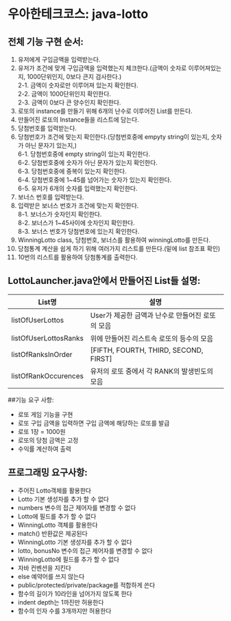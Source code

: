 # 우아한테크코스: java-lotto

## 전체 기능 구현 순서:
1. 유저에게 구입금액을 입력받는다.
2. 유저가 조건에 맞게 구입금액을 입력했는지 체크한다.(금액이 숫자로 이루어져있는지, 1000단위인지, 0보다 큰지 검사한다.)
<br/>2-1. 금액이 숫자로만 이루어져 있는지 확인한다.
<br/>2-2. 금액이 1000단위인지 확인한다.
<br/>2-3. 금액이 0보다 큰 양수인지 확인한다.
3. 로또의 instance를 만들기 위해 6개의 난수로 이루어진 List를 만든다.
4. 만들어진 로또의 Instance들을 리스트에 담는다.
5. 당첨번호를 입력받는다.
6. 당첨번호가 조건에 맞는지 확인한다.(당첨번호중에 empyty string이 있는지, 숫자가 아닌 문자기 있는지,)
<br/>6-1. 당첨번호중에 empty string이 있는지 확인한다.
<br/>6-2. 당첨번호중에 숫자가 아닌 문자가 있는지 확인한다.
<br/>6-3. 당첨번호중에 중복이 있는지 확인한다.
<br/>6-4. 당첨번호중에 1~45를 넘어가는 숫자가 있는지 확인한다.
<br/>6-5. 유저가 6개의 숫자를 입력했는지 확인한다.
7. 보너스 번호를 입력받는다.
8. 입력받은 보너스 번호가 조건에 맞는지 확인한다.
<br/>8-1. 보너스가 숫자인지 확인한다.
<br/>8-2. 보너스가 1~45사이에 숫자인지 확인한다.
<br/>8-3. 보너스 번호가 당첨번호에 있는지 확인한다.
9. WinningLotto class, 당첨번호, 보너스를 활용하여 winningLotto를 만든다.
10. 당첨통계 계산을 쉽게 하기 위해 여러가지 리스트를 만든다.(밑에 list 참조표 확인)
11. 10번의 리스트를 활용하여 당첨통계를 출력한다.

## LottoLauncher.java안에서 만들어진 List들 설명:
|List명|설명|
|---|---|
|listOfUserLottos|User가 제공한 금액과 난수로 만들어진 로또의 모음|
|listOfUserLottosRanks|위에 만들어진 리스트속 로또의 등수의 모음|
|listOfRanksInOrder|[FIFTH, FOURTH, THIRD, SECOND, FIRST]|
|listOfRankOccurences|유저의 로또 중에서 각 RANK의 발생빈도의 모음|

##기능 요구 사항:
* 로또 게임 기능을 구현
* 로또 구입 금액을 입력하면 구입 금액에 해당하는 로또를 발급
* 로또 1장 = 1000원
* 로또의 당첨 금액은 고정
* 수익률 계산하여 출력

## 프로그래밍 요구사항:
* 주어진 Lotto객체를 활용한다
* Lotto 기본 생성자를 추가 할 수 없다
* numbers 변수의 접근 제어자를 변경할 수 없다
* Lotto에 필드를 추가 할 수 없다
* WinningLotto 객체를 활용한다
* match() 반환값은 제공된다
* WinningLotto 기본 생성자를 추가 할 수 없다
* lotto, bonusNo 변수의 접근 제어자를 변경할 수 없다
* WinningLotto에 필드를 추가 할 수 없다
* 자바 컨벤션을 지킨다
* else 예약어를 쓰지 않는다
* public/protected/private/package를 적합하게 쓴다
* 함수의 길이가 10라인을 넘어가지 않도록 한다
* indent depth는 1까진만 허용한다
* 함수의 인자 수를 3개까지만 허용한다
